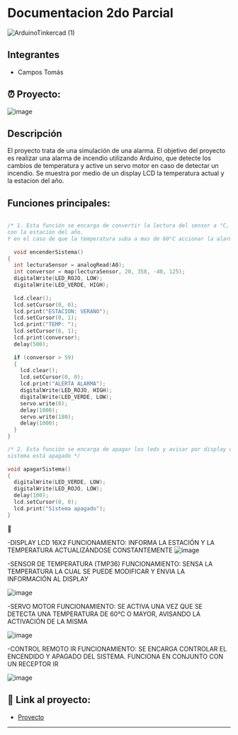 # Documentacion 2do Parcial
![ArduinoTinkercad (1)](https://github.com/TomasCampos26/ParcialMontacargas/assets/123908697/d69e5246-4c8f-49a0-a250-39338888852d)


## Integrantes 
- Campos Tomás

## ⏰ Proyecto: 
![image](https://github.com/TomasCampos26/parcial2/assets/123908697/ca1e38c2-1a75-4c7b-bee6-10e49c4ff7aa)


## Descripción
El proyecto trata de una simulación de una alarma. El objetivo del proyecto
es realizar una alarma de incendio utilizando Arduino, que detecte los cambios de temperatura
y active un servo motor en caso de detectar un incendio.
Se muestra por medio de un display LCD la temperatura actual y la estacion del año.

## Funciones principales:

~~~ C (lenguaje en el que esta escrito)

/* 1. Esta función se encarga de convertir la lectura del sensor a °C, mostrarla en el display LCD junto
con la estación del año.
Y en el caso de que la temperatura suba a mas de 60°C accionar la alarma y mover el servo motor */
  
  void encenderSistema()  
{
  int lecturaSensor = analogRead(A0);
  int conversor = map(lecturaSensor, 20, 358, -40, 125);
  digitalWrite(LED_ROJO, LOW);
  digitalWrite(LED_VERDE, HIGH);
  
  lcd.clear();
  lcd.setCursor(0, 0);
  lcd.print("ESTACION: VERANO"); 
  lcd.setCursor(0, 1);
  lcd.print("TEMP: "); 
  lcd.setCursor(6, 1);
  lcd.print(conversor);
  delay(500);
  
  if (conversor > 59)
  {
    lcd.clear();
    lcd.setCursor(0, 0);
    lcd.print("ALERTA ALARMA");
    digitalWrite(LED_ROJO, HIGH);
    digitalWrite(LED_VERDE, LOW);
    servo.write(0);
    delay(1000);
    servo.write(180);
    delay(1000);     
  }
}

/* 2. Esta función se encarga de apagar los leds y avisar por display que el
sistema está apagado */
  
void apagarSistema()
{
  digitalWrite(LED_VERDE, LOW);
  digitalWrite(LED_ROJO, LOW);
  delay(100);
  lcd.setCursor(0, 0);
  lcd.print("Sistema apagado");
}

~~~

🎨

-DISPLAY LCD 16X2
FUNCIONAMIENTO: INFORMA LA ESTACIÓN Y LA TEMPERATURA ACTUALIZÁNDOSE CONSTANTEMENTE
![image](https://github.com/TomasCampos26/parcial2/assets/123908697/309e384c-557b-4222-8913-e12c2f5a576b)

-SENSOR DE TEMPERATURA (TMP36)
FUNCIONAMIENTO: SENSA LA TEMPERATURA LA CUAL SE PUEDE MODIFICAR Y ENVIA LA INFORMACIÓN AL DISPLAY

![image](https://github.com/TomasCampos26/parcial2/assets/123908697/3b624a90-edd6-4bfb-a97b-4139eb5fa27b)

-SERVO MOTOR
FUNCIONAMIENTO: SE ACTIVA UNA VEZ QUE SE DETECTA UNA TEMPERATURA DE 60°C O MAYOR, AVISANDO LA ACTIVACIÓN
DE LA MISMA

![image](https://github.com/TomasCampos26/parcial2/assets/123908697/11f19983-fd90-4991-be8f-5e1191ae3320)

-CONTROL REMOTO IR
FUNCIONAMIENTO: SE ENCARGA CONTROLAR EL ENCENDIDO Y APAGADO DEL SISTEMA. FUNCIONA EN CONJUNTO
CON UN RECEPTOR IR

![image](https://github.com/TomasCampos26/parcial2/assets/123908697/435b28f6-4a94-4769-a2f8-b836ad76c019)


## 🥇 Link al proyecto:
- [Proyecto](https://www.tinkercad.com/things/g8Cci8ZcVkj-copy-of-2do-parcial/editel?tenant=circuits)

---
